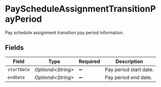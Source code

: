 # PayScheduleAssignmentTransitionPayPeriod

Pay schedule assignment transition pay period information.


## Fields

| Field                  | Type                   | Required               | Description            |
| ---------------------- | ---------------------- | ---------------------- | ---------------------- |
| `startDate`            | *Optional\<String>*    | :heavy_minus_sign:     | Pay period start date. |
| `endDate`              | *Optional\<String>*    | :heavy_minus_sign:     | Pay period end date.   |